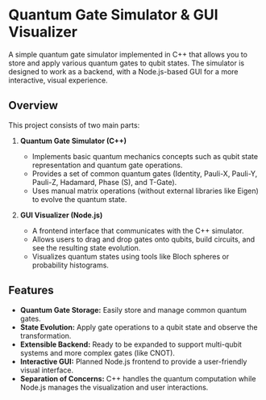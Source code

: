 # Quantum Gate Simulator & GUI Visualizer

A simple quantum gate simulator implemented in C++ that allows you to store and apply various quantum gates to qubit states. The simulator is designed to work as a backend, with a Node.js-based GUI for a more interactive, visual experience.

## Overview

This project consists of two main parts:

1. **Quantum Gate Simulator (C++)**
   - Implements basic quantum mechanics concepts such as qubit state representation and quantum gate operations.
   - Provides a set of common quantum gates (Identity, Pauli-X, Pauli-Y, Pauli-Z, Hadamard, Phase (S), and T-Gate).
   - Uses manual matrix operations (without external libraries like Eigen) to evolve the quantum state.

2. **GUI Visualizer (Node.js)**
   - A frontend interface that communicates with the C++ simulator.
   - Allows users to drag and drop gates onto qubits, build circuits, and see the resulting state evolution.
   - Visualizes quantum states using tools like Bloch spheres or probability histograms.

## Features

- **Quantum Gate Storage:** Easily store and manage common quantum gates.
- **State Evolution:** Apply gate operations to a qubit state and observe the transformation.
- **Extensible Backend:** Ready to be expanded to support multi-qubit systems and more complex gates (like CNOT).
- **Interactive GUI:** Planned Node.js frontend to provide a user-friendly visual interface.
- **Separation of Concerns:** C++ handles the quantum computation while Node.js manages the visualization and user interactions.